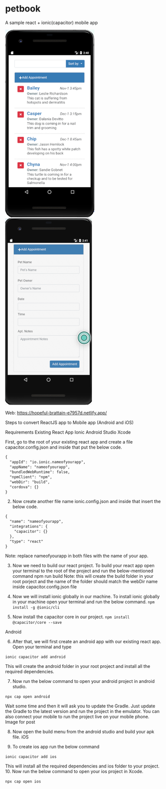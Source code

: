 # petbook
A sample react + ionic(capacitor) mobile app 

![](/screenshots/image1.png)
![](/screenshots/image2.png)

Web: https://hopeful-brattain-e7957d.netlify.app/

Steps to convert ReactJS app to Mobile app (Android and iOS)

Requirements
Existing React App
Ionic
Android Studio
Xcode

First, go to the root of your existing react app and create a file capacitor.config.json and inside that put the below code.

```
{
  "appId": "io.ionic.nameofyourapp",
  "appName": "nameofyourapp",
  "bundledWebRuntime": false,
  "npmClient": "npm",
  "webDir": "build",
  "cordova": {}
}
```

2. Now create another file name ionic.config.json and inside that insert the below code.
```
{
  "name": "nameofyourapp",
  "integrations": {
    "capacitor": {}
  },
  "type": "react"
}
```

Note: replace nameofyourapp in both files with the name of your app.

3. Now we need to build our react project. To build your react app open your terminal to the root of the project and run the below-mentioned command
npm run build
Note: this will create the build folder in your root porject and the name of the folder should match the webDir name inside capacitor.config.json file


4. Now we will install ionic globally in our machine. To install ionic globally in your machine open your terminal and run the below command.
`npm install -g @ionic/cli`

5. Now install the capacitor core in our project.
`npm install @capacitor/core --save`

Android

6. After that, we will first create an android app with our existing react app. Open your terminal and type

`ionic capacitor add android`

This will create the android folder in your root project and install all the required dependencies.

7. Now run the below command to open your android project in android studio.

`npx cap open android`

Wait some time and then it will ask you to update the Gradle. Just update the Gradle to the latest version and run the project in the emulator. You can also connect your mobile to run the project live on your mobile phone.
Image for post

8. Now open the build menu from the android studio and build your apk file.
iOS

9. To create ios app run the below command

`ionic capacitor add ios`

This will install all the required dependencies and ios folder to your project.
10. Now run the below command to open your ios project in Xcode.

`npx cap open ios`
